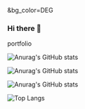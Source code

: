 &bg_color=DEG


### Hi there 👋
portfolio









![Anurag's GitHub stats](https://github-readme-stats.vercel.app/api?username=sahashemip&show_icons=true&theme=tokyonight&bg_color=251f84)


![Anurag's GitHub stats](https://github-readme-stats.vercel.app/api?username=sahashemip&show_icons=true&theme=tokyonight&bg_color=d2e2d7&text_color=020106&icon_color=020106)

![Anurag's GitHub stats](https://github-readme-stats.vercel.app/api?username=sahashemip&show_icons=true&theme=tokyonight&bg_color=#6964BF)

![Top Langs](https://github-readme-stats.vercel.app/api/top-langs/?username=sahashemip&exclude_repo=github-readme-stats,anuraghazra.github.io)


